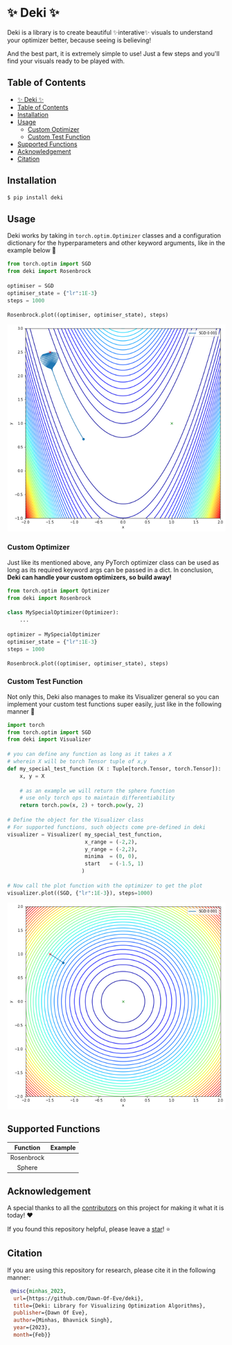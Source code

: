 # ✨ Deki ✨

Deki is a library is to create beautiful ✨interative✨ visuals to understand your optimizer better, because seeing is believing!

And the best part, it is extremely simple to use! Just a few steps and you'll find your visuals ready to be played with.

## Table of Contents

- [✨ Deki ✨](#✨-deki-✨)
- [Table of Contents](#table-of-contents)
- [Installation](#installation)
- [Usage](#usage)
    - [Custom Optimizer](#custom-optimizer)
    - [Custom Test Function](#custom-test-function)
- [Supported Functions](#supported-functions)
- [Acknowledgement](#acknowledgement)
- [Citation](#citation)


## Installation
```bash
$ pip install deki
```
## Usage

Deki works by taking in `torch.optim.Optimizer` classes and a configuration dictionary for the hyperparameters and other keyword arguments, like in the example below 🔻

```python
from torch.optim import SGD
from deki import Rosenbrock

optimiser = SGD
optimiser_state = {"lr":1E-3}
steps = 1000

Rosenbrock.plot((optimiser, optimiser_state), steps)
```


![Rosenbrock Plot with SGD](https://github.com/Dawn-Of-Eve/deki/raw/main/assets/rosenbrock_sgd.png)

### Custom Optimizer

Just like its mentioned above, any PyTorch optimizer class can be used as long as its required keyword args can be passed in a dict. In conclusion, **Deki can handle your custom optimizers, so build away!**

```python
from torch.optim import Optimizer
from deki import Rosenbrock

class MySpecialOptimizer(Optimizer):
    ...

optimizer = MySpecialOptimizer
optimiser_state = {"lr":1E-3}
steps = 1000

Rosenbrock.plot((optimiser, optimiser_state), steps)
```


### Custom Test Function

Not only this, Deki also manages to make its Visualizer general so you can implement your custom test functions super easily, just like in the following manner 🔻

```python
import torch
from torch.optim import SGD
from deki import Visualizer

# you can define any function as long as it takes a X
# wherein X will be torch Tensor tuple of x,y
def my_special_test_function (X : Tuple[torch.Tensor, torch.Tensor]):
    x, y = X

    # as an example we will return the sphere function
    # use only torch ops to maintain differentiability
    return torch.pow(x, 2) + torch.pow(y, 2)

# Define the object for the Visualizer class
# For supported functions, such objects come pre-defined in deki
visualizer = Visualizer( my_special_test_function, 
                         x_range = (-2,2),
                         y_range = (-2,2),
                         minima  = (0, 0),
                         start   = (-1.5, 1)
                        )

# Now call the plot function with the optimizer to get the plot
visualizer.plot((SGD, {"lr":1E-3}), steps=1000)
```
![Custom function plot with SGD](https://github.com/Dawn-Of-Eve/deki/raw/main/assets/sphere_sgd.png)


## Supported Functions

|  Function  	| Example 	|
|:----------:	|:-------:	|
| Rosenbrock 	|         	|
|   Sphere   	|         	|


## Acknowledgement

A special thanks to all the [contributors](https://github.com/Dawn-Of-Eve/deki/graphs/contributors) on this project for making it what it is today! ❤️

If you found this repository helpful, please leave a [star](https://github.com/Dawn-Of-Eve/deki/stargazers)! ⭐



## Citation 

If you are using this repository for research, please cite it in the following manner:

```bibtex
 @misc{minhas_2023,
  url={https://github.com/Dawn-Of-Eve/deki},
  title={Deki: Library for Visualizing Optimization Algorithms}, 
  publisher={Dawn Of Eve},
  author={Minhas, Bhavnick Singh},
  year={2023},
  month={Feb}} 
```
